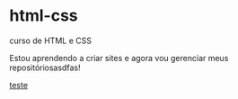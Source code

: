 # html-css
 curso de HTML e CSS

 Estou aprendendo a criar sites  e agora vou gerenciar meus repositóriosasdfas!

<a href="https://karennnnnn7.github.io/html-css/desafios/desafio02/pacote-projeto-d010/android">teste</a>
